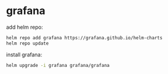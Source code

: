 # grafana

add helm repo:
```bash
helm repo add grafana https://grafana.github.io/helm-charts
helm repo update
```

install grafana:
```bash
helm upgrade -i grafana grafana/grafana
```







